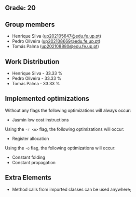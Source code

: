 ## Grade: 20

## Group members

- Henrique Silva (up202105647@edu.fe.up.pt)
- Pedro Oliveira (up202108669@edu.fe.up.pt)
- Tomás Palma (up202108880@edu.fe.up.pt)

## Work Distribution

- Henrique Silva - 33.33 %
- Pedro Oliveira - 33.33 %
- Tomás Palma - 33.33 %

## Implemented optimizations

Without any flags the following optimizations will always occur:

- Jasmin low cost instructions

Using the `-r <n>` flag, the following optimizations will occur:

- Register allocation

Using the `-o` flag, the following optimizations will occur:

- Constant folding
- Constant propagation

## Extra Elements

- Method calls from imported classes can be used anywhere;
